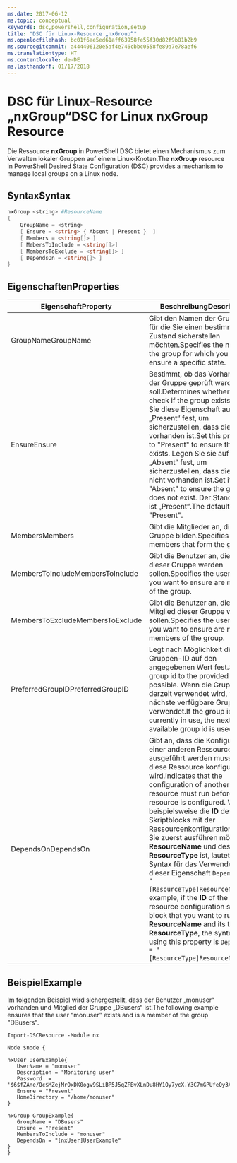 ```yaml
---
ms.date: 2017-06-12
ms.topic: conceptual
keywords: dsc,powershell,configuration,setup
title: "DSC für Linux-Resource „nxGroup“"
ms.openlocfilehash: bc01f6ae5ed61aff63958fe55f30d82f9b81b2b9
ms.sourcegitcommit: a444406120e5af4e746cbbc0558fe89a7e78aef6
ms.translationtype: HT
ms.contentlocale: de-DE
ms.lasthandoff: 01/17/2018
---
```

# <a name="dsc-for-linux-nxgroup-resource"></a><span data-ttu-id="dee53-103">DSC für Linux-Resource „nxGroup“</span><span class="sxs-lookup"><span data-stu-id="dee53-103">DSC for Linux nxGroup Resource</span></span>

<span data-ttu-id="dee53-104">Die Ressource **nxGroup** in PowerShell DSC bietet einen Mechanismus zum Verwalten lokaler Gruppen auf einem Linux-Knoten.</span><span class="sxs-lookup"><span data-stu-id="dee53-104">The **nxGroup** resource in PowerShell Desired State Configuration (DSC) provides a mechanism to manage local groups on a Linux node.</span></span>

## <a name="syntax"></a><span data-ttu-id="dee53-105">Syntax</span><span class="sxs-lookup"><span data-stu-id="dee53-105">Syntax</span></span>

```powershell
nxGroup <string> #ResourceName
{
    GroupName = <string>
    [ Ensure = <string> { Absent | Present }  ]
    [ Members = <string[]> ]
    [ MebersToInclude = <string[]>]
    [ MembersToExclude = <string[]> ]
    [ DependsOn = <string[]> ]
}

```

## <a name="properties"></a><span data-ttu-id="dee53-106">Eigenschaften</span><span class="sxs-lookup"><span data-stu-id="dee53-106">Properties</span></span>

|  <span data-ttu-id="dee53-107">Eigenschaft</span><span class="sxs-lookup"><span data-stu-id="dee53-107">Property</span></span> |  <span data-ttu-id="dee53-108">Beschreibung</span><span class="sxs-lookup"><span data-stu-id="dee53-108">Description</span></span> | 
|---|---|
| <span data-ttu-id="dee53-109">GroupName</span><span class="sxs-lookup"><span data-stu-id="dee53-109">GroupName</span></span>| <span data-ttu-id="dee53-110">Gibt den Namen der Gruppe an, für die Sie einen bestimmten Zustand sicherstellen möchten.</span><span class="sxs-lookup"><span data-stu-id="dee53-110">Specifies the name of the group for which you want to ensure a specific state.</span></span>| 
| <span data-ttu-id="dee53-111">Ensure</span><span class="sxs-lookup"><span data-stu-id="dee53-111">Ensure</span></span>| <span data-ttu-id="dee53-112">Bestimmt, ob das Vorhandensein der Gruppe geprüft werden soll.</span><span class="sxs-lookup"><span data-stu-id="dee53-112">Determines whether to check if the group exists.</span></span> <span data-ttu-id="dee53-113">Legen Sie diese Eigenschaft auf „Present“ fest, um sicherzustellen, dass die Gruppe vorhanden ist.</span><span class="sxs-lookup"><span data-stu-id="dee53-113">Set this property to "Present" to ensure the group exists.</span></span> <span data-ttu-id="dee53-114">Legen Sie sie auf „Absent“ fest, um sicherzustellen, dass die Gruppe nicht vorhanden ist.</span><span class="sxs-lookup"><span data-stu-id="dee53-114">Set it to "Absent" to ensure the group does not exist.</span></span> <span data-ttu-id="dee53-115">Der Standardwert ist „Present“.</span><span class="sxs-lookup"><span data-stu-id="dee53-115">The default value is "Present".</span></span>| 
| <span data-ttu-id="dee53-116">Members</span><span class="sxs-lookup"><span data-stu-id="dee53-116">Members</span></span>| <span data-ttu-id="dee53-117">Gibt die Mitglieder an, die die Gruppe bilden.</span><span class="sxs-lookup"><span data-stu-id="dee53-117">Specifies the members that form the group.</span></span>| 
| <span data-ttu-id="dee53-118">MembersToInclude</span><span class="sxs-lookup"><span data-stu-id="dee53-118">MembersToInclude</span></span>| <span data-ttu-id="dee53-119">Gibt die Benutzer an, die Mitglied dieser Gruppe werden sollen.</span><span class="sxs-lookup"><span data-stu-id="dee53-119">Specifies the users who you want to ensure are members of the group.</span></span>| 
| <span data-ttu-id="dee53-120">MembersToExclude</span><span class="sxs-lookup"><span data-stu-id="dee53-120">MembersToExclude</span></span>| <span data-ttu-id="dee53-121">Gibt die Benutzer an, die nicht Mitglied dieser Gruppe werden sollen.</span><span class="sxs-lookup"><span data-stu-id="dee53-121">Specifies the users who you want to ensure are not members of the group.</span></span>| 
| <span data-ttu-id="dee53-122">PreferredGroupID</span><span class="sxs-lookup"><span data-stu-id="dee53-122">PreferredGroupID</span></span>| <span data-ttu-id="dee53-123">Legt nach Möglichkeit die Gruppen-ID auf den angegebenen Wert fest.</span><span class="sxs-lookup"><span data-stu-id="dee53-123">Sets the group id to the provided value if possible.</span></span> <span data-ttu-id="dee53-124">Wenn die Gruppen-ID derzeit verwendet wird, wird die nächste verfügbare Gruppen-ID verwendet.</span><span class="sxs-lookup"><span data-stu-id="dee53-124">If the group id is currently in use, the next available group id is used.</span></span>| 
| <span data-ttu-id="dee53-125">DependsOn</span><span class="sxs-lookup"><span data-stu-id="dee53-125">DependsOn</span></span> | <span data-ttu-id="dee53-126">Gibt an, dass die Konfiguration einer anderen Ressource ausgeführt werden muss, bevor diese Ressource konfiguriert wird.</span><span class="sxs-lookup"><span data-stu-id="dee53-126">Indicates that the configuration of another resource must run before this resource is configured.</span></span> <span data-ttu-id="dee53-127">Wenn beispielsweise die **ID** des Skriptblocks mit der Ressourcenkonfiguration, den Sie zuerst ausführen möchten, **ResourceName** und dessen Typ **ResourceType** ist, lautet die Syntax für das Verwenden dieser Eigenschaft `DependsOn = "[ResourceType]ResourceName"`.</span><span class="sxs-lookup"><span data-stu-id="dee53-127">For example, if the **ID** of the resource configuration script block that you want to run first is **ResourceName** and its type is **ResourceType**, the syntax for using this property is `DependsOn = "[ResourceType]ResourceName"`.</span></span>| 

## <a name="example"></a><span data-ttu-id="dee53-128">Beispiel</span><span class="sxs-lookup"><span data-stu-id="dee53-128">Example</span></span>

<span data-ttu-id="dee53-129">Im folgenden Beispiel wird sichergestellt, dass der Benutzer „monuser“ vorhanden und Mitglied der Gruppe „DBusers“ ist.</span><span class="sxs-lookup"><span data-stu-id="dee53-129">The following example ensures that the user “monuser” exists and is a member of the group "DBusers".</span></span>

```
Import-DSCResource -Module nx 

Node $node {

nxUser UserExample{
   UserName = "monuser"
   Description = "Monitoring user"
   Password  =    '$6$fZAne/Qc$MZejMrOxDK0ogv9SLiBP5J5qZFBvXLnDu8HY1Oy7ycX.Y3C7mGPUfeQy3A82ev3zIabhDQnj2ayeuGn02CqE/0'
   Ensure = "Present"
   HomeDirectory = "/home/monuser"
}
 
nxGroup GroupExample{
   GroupName = "DBusers"
   Ensure = "Present"
   MembersToInclude = "monuser"
   DependsOn = "[nxUser]UserExample"            
}
}
```

